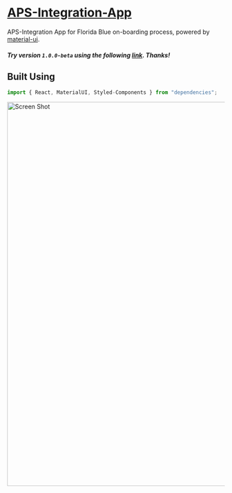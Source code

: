 # [APS-Integration-App](https://lit-ravine-74740.herokuapp.com/)

APS-Integration App for Florida Blue on-boarding process, powered by [material-ui](https://material-ui.com/).

##### Try version `1.0.0-beta` using the following [link](https://lit-ravine-74740.herokuapp.com/). Thanks!

## Built Using

```javascript
import { React, MaterialUI, Styled-Components } from "dependencies";
```

<img alt='Screen Shot' src="https://farm2.staticflickr.com/1865/44238028301_5a8dfb9de9_o.jpg" width="890">
